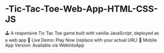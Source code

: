 # -Tic-Tac-Toe-Web-App-HTML-CSS-JS
🕹️ A responsive Tic Tac Toe game built with vanilla JavaScript, deployed as a web app  🔗 Live Demo: Play Now (replace with your actual URL) 📱 Mobile App Version: Available via WebIntoApp

